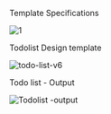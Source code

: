 Template Specifications







![1](https://github.com/ra-ghava/TodoList/assets/146189602/d9660c30-460a-441a-8a13-8d5b4f10292d)





Todolist Design template








![todo-list-v6](https://github.com/ra-ghava/TodoList/assets/146189602/1441e054-9650-4778-b353-112f15d4acaa)












Todo list - Output

![Todolist -output](https://github.com/ra-ghava/TodoList/assets/146189602/352ee1c8-fff6-44b2-a06a-897dae2bf027)
